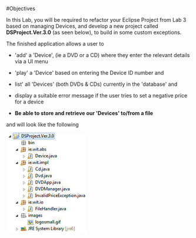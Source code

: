 #Objectives

In this Lab, you will be required to refactor your Eclipse Project from Lab 3 based on managing Devices, and develop a new project called <c1><b>DSProject.Ver.3.0</b></c1> (as seen below), to build in some custom exceptions.

The finished application allows a user to 

- 'add' a 'Device', (ie a DVD or a CD) where they enter the relevant details via a UI menu

- 'play' a 'Device' based on entering the Device ID number and

- list' all 'Devices' (both DVDs & CDs) currently in the 'database' and

- display a suitable error message if the user tries to set a negative price for a device

- <c1><b>Be able to store and retrieve our 'Devices' to/from a file</b><c1>

and will look like the following

![](../img/lab04a.jpg)